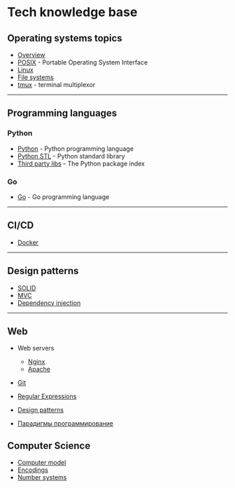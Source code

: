 # Tech knowledge base

## Operating systems topics

- [Overview](operating_systems/overview.md)
- [POSIX](operating_systems/posix.md) - Portable Operating System Interface
- [Linux](operating_systems/linux/index.md)
- [File systems](operating_systems/file_systems/index.md)
- [tmux](operating_systems/tmux.md) - terminal multiplexor

---

## Programming languages

### Python

- [Python](programming_languages/python/index.md) - Python programming language
- [Python STL](programming_languages/python/stl/index.md) - Python standard library
- [Third party libs](programming_languages/python/third_party/index.md) - The Python package index

### Go

- [Go](programming_languages/go/index.md) - Go programming language

---

## CI/CD

- [Docker](docker/index.md)

---

## Design patterns

- [SOLID](design_patterns/solid/index.md)
- [MVC](design_patterns/mvc/index.md)
- [Dependency injection]()

---

## Web

- Web servers
  - [Nginx](nginx/index.md)
  - [Apache](apache/index.md)


- [Git](git/index.md)
- [Regular Expressions](re/index.md)
- [Design patterns](design_patterns/index.md)
- [Парадигмы программирование](paradigms/index.md)

## Computer Science

- [Computer model](computer_science/computer_model.md)
- [Encodings](computer_science/encodings/index.md)
- [Number systems](computer_science/number_systems.md)
